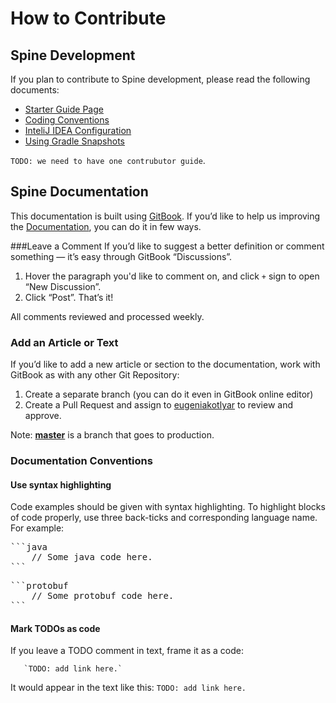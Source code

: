 # How to Contribute

## Spine Development

If you plan to contribute to Spine development, please read the following documents:
* [Starter Guide Page](https://github.com/SpineEventEngine/core-java/wiki/Spine-Developer-Starter-Guide)
* [Coding Conventions](https://github.com/SpineEventEngine/core-java/wiki/Coding-Conventions)
* [InteliJ IDEA Configuration](https://github.com/SpineEventEngine/core-java/wiki/IntelliJ-IDEA-Configuration)
* [Using Gradle Snapshots](https://github.com/SpineEventEngine/core-java/wiki/Using-Gradle-Snapshots)

`TODO: we need to have one contrubutor guide`.

## Spine Documentation 

This documentation is built using [GitBook](https://www.gitbook.com/). 
If you’d like to help us improving the [Documentation](https://github.com/SpineEventEngine/documentation), you can do it in few ways.

###Leave a Comment
If you’d like to suggest a better definition or comment something — it’s easy through GitBook “Discussions”. 
1. Hover the paragraph you'd like to comment on, and  click `+` sign to open “New Discussion”.
2. Click “Post”. That’s it!

All comments reviewed and processed weekly.
 

### Add an Article or Text

If you’d like to add a new article or section to the documentation, work with GitBook as with any other Git Repository:
 1. Create a separate branch (you can do it even in GitBook online editor)
 2. Create a Pull Request and assign to [eugeniakotlyar](https://github.com/eugeniakotlyar) to review and approve.

Note: [**master**](https://github.com/SpineEventEngine/documentation) is a branch that goes to production.

### Documentation Conventions

#### Use syntax highlighting
Code examples should be given with syntax highlighting. To highlight blocks of code properly, use three back-ticks and corresponding language name.
For example:
<pre>```java
    // Some java code here.
```</pre>

<pre>```protobuf
    // Some protobuf code here.
```</pre>
 
#### Mark TODOs as code
If you leave a TODO comment in text, frame it as a code:

```
   `TODO: add link here.`
```
It would appear in the text like this: `TODO: add link here.`

